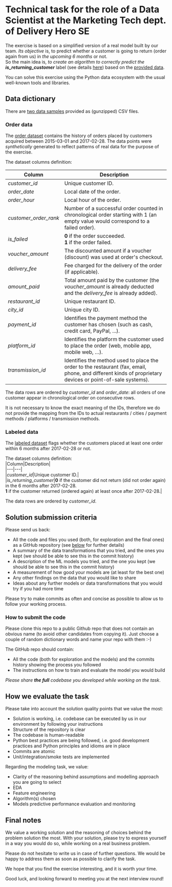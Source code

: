 
# Technical task for the role of a Data Scientist at the Marketing Tech dept. of Delivery Hero SE  
  
The exercise is based on a simplified version of a real model built by our team. *Its objective* is, to predict whether a customer is going to return (order again from us) in *the upcoming 6 months* or not.  
So the main idea is, *to create an algorithm to correctly predict the **_is_returning_customer_*** label (see details [here](#Labeled-data)) based on the [provided data](#Data-dictionary).  
  
You can solve this exercise using the Python data ecosystem with the usual well-known tools and libraries.  
  
## Data dictionary  
  
There are [two data samples](./data/) provided as (gunzipped) CSV files.  
  
### Order data  
  
The [order dataset](./data/machine_learning_challenge_order_data.csv.gz) contains the history of orders placed by customers acquired between 2015-03-01 and 2017-02-28. The data points were *synthetically* generated to reflect patterns of real data for the purpose of the exercise.  
  
The dataset columns definition:  
  
|Column|Description|  
|---|---|  
|*customer_id*|Unique customer ID.|  
|*order_date*|Local date of the order.|  
|*order_hour*|Local hour of the order.|  
|*customer_order_rank*|Number of a successful order counted in chronological order starting with 1 (an empty value would correspond to a failed order).|  
|*is_failed*|**0** if the order succeeded.<br>**1** if the order failed.|  
|*voucher_amount*|The discounted amount if a voucher (discount) was used at order's checkout.|  
|*delivery_fee*|Fee charged for the delivery of the order (if applicable).|  
|*amount_paid*|Total amount paid by the customer (the *voucher_amount* is already deducted and the *delivery_fee* is already added).|  
|*restaurant_id*|Unique restaurant ID.|  
|*city_id*|Unique city ID.|  
|*payment_id*|Identifies the payment method the customer has chosen (such as cash, credit card, PayPal, ...).|  
|*platform_id*|Identifies the platform the customer used to place the order (web, mobile app, mobile web, …).|  
|*transmission_id*|Identifies the method used to place the order to the restaurant (fax, email, phone, and different kinds of proprietary devices or point-of-sale systems).|  
  
The data rows are ordered by *customer_id* and *order_date*: all orders of one customer appear in chronological order on consecutive rows.  
  
It is not necessary to know the exact meaning of the IDs, therefore we do not provide the mapping from the IDs to actual restaurants / cities / payment methods / platforms / transmission methods.  
  
### Labeled data  
  
The [labeled dataset](./data/machine_learning_challenge_labeled_data.csv.gz) flags whether the customers placed at least one order within 6 months after 2017-02-28 or not.  
  
The dataset columns definition:  
|Column|Description|  
|---|---|  
|*customer_id*|Unique customer ID.|  
|*is_returning_customer*|**0** if the customer did not return (did not order again) in the 6 months after 2017-02-28.<br>**1** if the customer returned (ordered again) at least once after 2017-02-28.|  
  
The data rows are ordered by *customer_id*.  
  
## Solution submission criteria  
  
Please send us back:  
  
 - All the code and files you used (both, for exploration and the final ones) as a GitHub repository (see [below](#How-to-submit-the-code) for further details)  
 - A summary of the data transformations that you tried, and the ones you kept (we should be able to see this in the commit history)  
 - A description of the ML models you tried, and the one you kept (we should be able to see this in the commit history)  
 - A measurement of how good your models are (at least for the best one)  
 - Any other findings on the data that you would like to share  
 - Ideas about any further models or data transformations that you would try if you had more time  
  
Please try to make commits as often and concise as possible to allow us to follow your working process.  
  
### How to submit the code  
  
Please clone this repo to a public Github repo that does not contain an obvious name (to avoid other candidates from copying it). Just choose a couple of random dictionary words and name your repo with them :-)  
  
The GitHub repo should contain:  
 - All the code (both for exploration and the models) and the commits history showing the process you followed  
 - The instructions on how to train and evaluate the model you would build  
  
*Please share **the full** codebase you developed while working on the task*.  
  
## How we evaluate the task  
  
Please take into account the solution quality points that we value the most:  
  
 - Solution is working, i.e. codebase can be executed by us in our environment by following your instructions  
 - Structure of the repository is clear  
 - The codebase is human-readable  
 - Python best practices are being followed, i.e. good development practices and Python principles and idioms are in place  
 - Commits are atomic  
 - Unit/integration/smoke tests are implemented  
  
Regarding the modeling task, we value:  
  
 - Clarity of the reasoning behind assumptions and modelling approach you are going to select  
 - EDA  
 - Feature engineering  
 - Algorithm(s) chosen  
 - Models predictive performance evaluation and monitoring  
  
## Final notes  
  
We value a working solution and the reasoning of choices behind the problem solution the most. With your solution, please try to express yourself in a way you would do so, while working on a real business problem.  
  
Please do not hesitate to write us in case of further questions. We would be happy to address them as soon as possible to clarify the task.  
  
We hope that you find the exercise interesting, and it is worth your time.  
  
Good luck, and looking forward to meeting you at the next interview round!